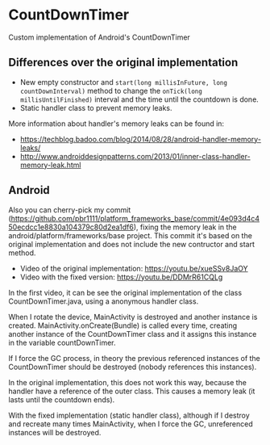 # CountDownTimer
Custom implementation of Android's CountDownTimer 

## Differences over the original implementation
* New empty constructor and `start(long millisInFuture, long countDownInterval)` method to change the `onTick(long millisUntilFinished)` interval and the time until the countdown is done. 
* Static handler class to prevent memory leaks. 

More information about handler's memory leaks can be found in:
- https://techblog.badoo.com/blog/2014/08/28/android-handler-memory-leaks/
- http://www.androiddesignpatterns.com/2013/01/inner-class-handler-memory-leak.html


## Android 
Also you can cherry-pick my commit (https://github.com/pbr1111/platform_frameworks_base/commit/4e093d4c450ecdcc1e8830a104379c80d2ea1df6), fixing the memory leak in the android/platform/frameworks/base project. This commit it's based on the original implementation and does not include the new contructor and start method. 

- Video of the original implementation: https://youtu.be/xueSSv8JaOY
- Video with the fixed version: https://youtu.be/DDMrR61CQLg


In the first video, it can be see the original implementation of the class CountDownTimer.java, using a anonymous handler class. 

When I rotate the device, MainActivity is destroyed and another instance is created. MainActivity.onCreate(Bundle) is called every time, creating another instance of the CountDownTimer class and it assigns this instance in the variable countDownTimer.

If I force the GC process, in theory the previous referenced instances of the CountDownTimer should be destroyed (nobody references this instances).

In the original implementation, this does not work this way, because the handler have a reference of the outer class. This causes a memory leak (it lasts until the countdown ends).

With the fixed implementation (static handler class), although if I destroy and recreate many times MainActivity, when I force the GC, unreferenced instances will be destroyed.

